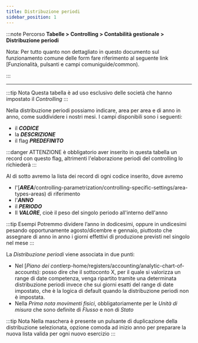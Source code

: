 ```yaml
---
title: Distribuzione periodi
sidebar_position: 1
---
```


:::note Percorso
**Tabelle > Controlling > Contabilità gestionale > Distribuzione periodi**

Nota:
Per tutto quanto non dettagliato in questo documento sul funzionamento comune delle form fare riferimento al seguente link [Funzionalità, pulsanti e campi comuniguide/common).

:::

---

:::tip Nota
Questa tabella è ad uso esclusivo delle società che hanno impostato il *Controlling*
:::

Nella distribuzione periodi possiamo indicare, area per area e di anno in anno, come suddividere i nostri mesi. I campi disponibili sono i seguenti:

- il ***CODICE***
- la ***DESCRIZIONE***
- il flag ***PREDEFINITO***

:::danger ATTENZIONE
è obbligatorio aver inserito in questa tabella un record con questo flag, altrimenti l'elaborazione periodi del controlling lo richiederà
:::

Al di sotto avremo la lista dei record di ogni codice inserito, dove avremo
- l'[***AREA***/controlling-parametrization/controlling-specific-settings/area-types-areas) di riferimento
- l'***ANNO*** 
- il ***PERIODO***
- Il ***VALORE***, cioè il peso del singolo periodo all'interno dell'anno

:::tip Esempi
Potremmo dividere l’anno in dodicesimi, oppure in undicesimi pesando opportunamente agosto/dicembre e gennaio, piuttosto che assegnare di anno in anno i giorni effettivi di produzione previsti nel singolo nel mese
:::

La *Distribuzione periodi* viene associata in due punti:
- Nel [*Piano dei conti*erp-home/registers/accounting/analytic-chart-of-accounts): posso dire che il sottoconto X, per il quale si valorizza un range di date competenza, venga ripartito tramite una determinata distribuzione periodi invece che sui giorni esatti del range di date impostato, che è la logica di default quando la distribuzione periodi non è impostata.
- Nella *Prima nota movimenti fisici*, obbligatoriamente per le *Unità di misura* che sono definite di *Flusso* e non di *Stato*


:::tip Nota
Nella maschera è presente un pulsante di duplicazione della distribuzione selezionata, opzione comoda ad inizio anno per preparare la nuova lista valida per ogni nuovo esercizio
:::